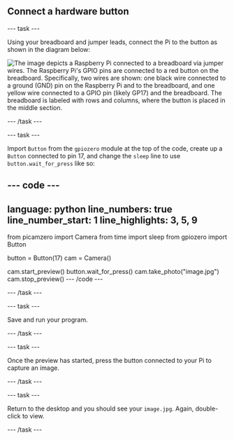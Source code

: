 ## Connect a hardware button

--- task ---

Using your breadboard and jumper leads, connect the Pi to the button as shown in the diagram below:

![The image depicts a Raspberry Pi connected to a breadboard via jumper wires. The Raspberry Pi's GPIO pins are connected to a red button on the breadboard. Specifically, two wires are shown: one black wire connected to a ground (GND) pin on the Raspberry Pi and to the breadboard, and one yellow wire connected to a GPIO pin (likely GP17) and the breadboard. The breadboard is labeled with rows and columns, where the button is placed in the middle section.](images/picamera-gpio-setup.png)

--- /task ---

--- task ---

Import `Button` from the `gpiozero` module at the top of the code, create up a `Button` connected to pin 17, and change the `sleep` line to use `button.wait_for_press` like so:

--- code ---
---
language: python
line_numbers: true
line_number_start: 1
line_highlights: 3, 5, 9
---
from picamzero import Camera
from time import sleep
from gpiozero import Button

button = Button(17)
cam = Camera()

cam.start_preview()
button.wait_for_press()
cam.take_photo("image.jpg")
cam.stop_preview()
--- /code ---

--- /task ---

--- task ---

Save and run your program.

--- /task ---

--- task ---

Once the preview has started, press the button connected to your Pi to capture an image.

--- /task ---

--- task ---

Return to the desktop and you should see your `image.jpg`. Again, double-click to view.

--- /task ---
